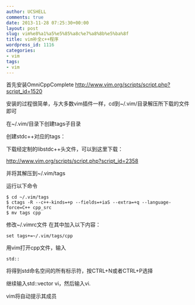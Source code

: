 ```yaml
---
author: UCSHELL
comments: true
date: 2013-11-28 07:25:30+00:00
layout: post
slug: vim%e8%a1%a5%e5%85%a8c%e7%a8%8b%e5%ba%8f
title: vim补全c++程序
wordpress_id: 1116
categories:
- vim
tags:
- vim
---
```


首先安装OmniCppComplete
http://www.vim.org/scripts/script.php?script_id=1520

安装的过程很简单，与大多数vim插件一样，cd到~/.vim/目录解压所下载的文件即可

在~/.vim/目录下创建tags子目录

创建stdc++对应的tags：

下载经定制的libstdc++头文件，可以到这里下载：

http://www.vim.org/scripts/script.php?script_id=2358

并将其解压到~/.vim/tags

运行以下命令

    
    
    $ cd ~/.vim/tags
    $ ctags -R --c++-kinds=+p --fields=+iaS --extra=+q --language-force=C++ cpp_src
    $ mv tags cpp
    


修改~/.vimrc文件
在其中加入以下内容：

    
    
    set tags+=~/.vim/tags/cpp


用vim打开cpp文件，输入
	
	std::

将得到std命名空间的所有标示符，按CTRL+N或者CTRL+P选择

继续输入std::vector vi，然后输入vi.

vim将自动提示其成员




